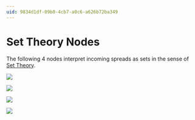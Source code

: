 ```yaml
---
uid: 9834d1df-09b0-4cb7-a0c6-a626b72ba349
---
```


# Set Theory Nodes


The following 4 nodes interpret incoming spreads as sets in the sense of <a href="http://en.wikipedia.org/wiki/Set_theory" class="extURL" target="_blank">Set Theory</a>.  

![](~/img/MinusSet4.png "")

![](~/img/UnifySet3.png "")  

![](~/img/IntersectSet4.png "")  

![](~/img/EqSet4.png "")